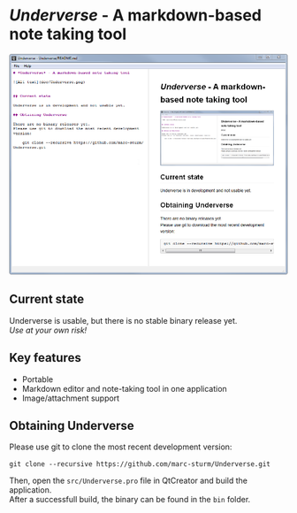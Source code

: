 # *Underverse* - A markdown-based note taking tool

![Alt text](doc/Underverse.png)

## Current state

Underverse is usable, but there is no stable binary release yet.  
*Use at your own risk!*

## Key features

* Portable
* Markdown editor and note-taking tool in one application
* Image/attachment support


## Obtaining Underverse

Please use git to clone the most recent development version:

    git clone --recursive https://github.com/marc-sturm/Underverse.git

Then, open the `src/Underverse.pro` file in QtCreator and build the application.  
After a successfull build, the binary can be found in the `bin` folder.


